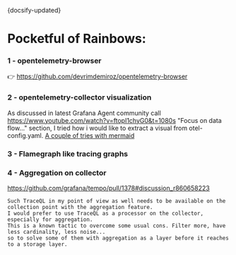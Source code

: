 {docsify-updated}
# Pocketful of Rainbows:

### 1 - opentelemetry-browser
👉 https://github.com/devrimdemiroz/opentelemetry-browser


### 2 - opentelemetry-collector visualization
As discussed in latest Grafana Agent community call https://www.youtube.com/watch?v=ftopI1chyG0&t=1080s "Focus on data flow..." section, I tried how i would like to extract a visual from otel-config.yaml. [A couple of tries with mermaid](ideas/otelcol-mermaid.md)



### 3 - Flamegraph like tracing graphs


### 4 - Aggregation on collector

https://github.com/grafana/tempo/pull/1378#discussion_r860658223
```text
Such TraceQL in my point of view as well needs to be available on the collection point with the aggregation feature. 
I would prefer to use TraceQL as a processor on the collector, especially for aggregation. 
This is a known tactic to overcome some usual cons. Filter more, have less cardinality, less noise... 
so to solve some of them with aggregation as a layer before it reaches to a storage layer.
```
